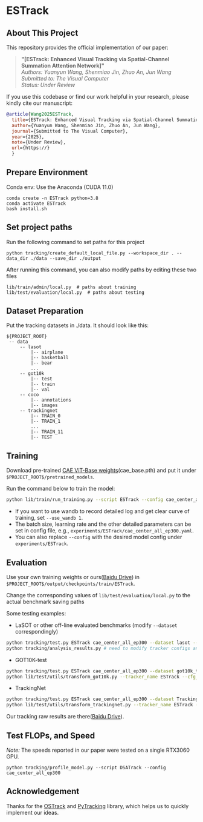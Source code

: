 # ESTrack
## About This Project

This repository provides the official implementation of our paper:

> **"[ESTrack: Enhanced Visual Tracking via Spatial-Channel Summation Attention Network]"**  
> *Authors: Yuanyun Wang, Shenmiao Jin, Zhuo An, Jun Wang*  
> *Submitted to: The Visual Computer*  
> *Status: Under Review*

If you use this codebase or find our work helpful in your research, please kindly cite our manuscript:
```bibtex
@article{Wang2025ESTrack,
  title={ESTrack: Enhanced Visual Tracking via Spatial-Channel Summation Attention Network},
  author={Yuanyun Wang, Shenmiao Jin, Zhuo An, Jun Wang},
  journal={Submitted to The Visual Computer},
  year={2025},
  note={Under Review},
  url={https://}
  }
```

## Prepare Environment

Conda env: Use the Anaconda (CUDA 11.0)
```
conda create -n ESTrack python=3.8
conda activate ESTrack
bash install.sh
```

## Set project paths
Run the following command to set paths for this project
```
python tracking/create_default_local_file.py --workspace_dir . --data_dir ./data --save_dir ./output
```
After running this command, you can also modify paths by editing these two files
```
lib/train/admin/local.py  # paths about training
lib/test/evaluation/local.py  # paths about testing
```

## Dataset Preparation
Put the tracking datasets in ./data. It should look like this:
```
${PROJECT_ROOT}
 -- data
     -- lasot
         |-- airplane
         |-- basketball
         |-- bear
         ...
     -- got10k
         |-- test
         |-- train
         |-- val
     -- coco
         |-- annotations
         |-- images
     -- trackingnet
         |-- TRAIN_0
         |-- TRAIN_1
         ...
         |-- TRAIN_11
         |-- TEST
``` 
## Training
Download pre-trained [CAE ViT-Base weights](https://github.com/lxtGH/CAE)(cae_base.pth) and put it under  `$PROJECT_ROOT$/pretrained_models`.   

Run the command below to train the model:
```sh
python lib/train/run_training.py --script ESTrack --config cae_center_all_ep300 --save_dir ./output --mode multiple --nproc_per_node 4  --use_wandb 1
```
- If you want to use wandb to record detailed log and get clear curve of training, set `--use_wandb 1`.  
- The batch size, learning rate and the other detailed parameters can be set in config file, e.g., `experiments/ESTrack/cae_center_all_ep300.yaml`.
- You can also replace `--config` with the desired model config under `experiments/ESTrack`.

## Evaluation
Use your own training weights or ours([Baidu Drive](https://pan.baidu.com/s/1EpOHDlhp8ORUG5fWJwYVNQ?pwd=snbu)) in `$PROJECT_ROOT$/output/checkpoints/train/ESTrack`.  

Change the corresponding values of `lib/test/evaluation/local.py` to the actual benchmark saving paths

Some testing examples:

- LaSOT or other off-line evaluated benchmarks (modify `--dataset` correspondingly)
```sh
python tracking/test.py ESTrack cae_center_all_ep300 --dataset lasot --threads 0 --num_gpus 4 --ep 300
python tracking/analysis_results.py # need to modify tracker configs and names
```

- GOT10K-test
```sh
python tracking/test.py ESTrack cae_center_all_ep300 --dataset got10k_test --threads 0 --num_gpus 4 --ep 300
python lib/test/utils/transform_got10k.py --tracker_name ESTrack --cfg_name cae_center_all_ep300_300 # the last number is epoch
```

- TrackingNet
```sh
python tracking/test.py ESTrack cae_center_all_ep300 --dataset TrackingNet --threads 0 --num_gpus 4 --ep 300
python lib/test/utils/transform_trackingnet.py --tracker_name ESTrack --cfg_name cae_center_all_ep300_300 # the last number is epoch
```

Our tracking raw results are there([Baidu Drive](https://pan.baidu.com/s/11eH2V3c2F6q9PtDpjfZS3g?pwd=c4fh)).
## Test FLOPs, and Speed
*Note:* The speeds reported in our paper were tested on a single RTX3060 GPU.

```
python tracking/profile_model.py --script DSATrack --config cae_center_all_ep300
```

## Acknowledgement
Thanks for the [OSTrack](https://github.com/botaoye/OSTrack) and [PyTracking](https://github.com/visionml/pytracking) library, which helps us to quickly implement our ideas.
